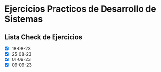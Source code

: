 # Ejercicios Practicos de Desarrollo de Sistemas

## Lista Check de Ejercicios

- [x] 18-08-23
- [x] 25-08-23
- [x] 01-09-23
- [x] 09-09-23
